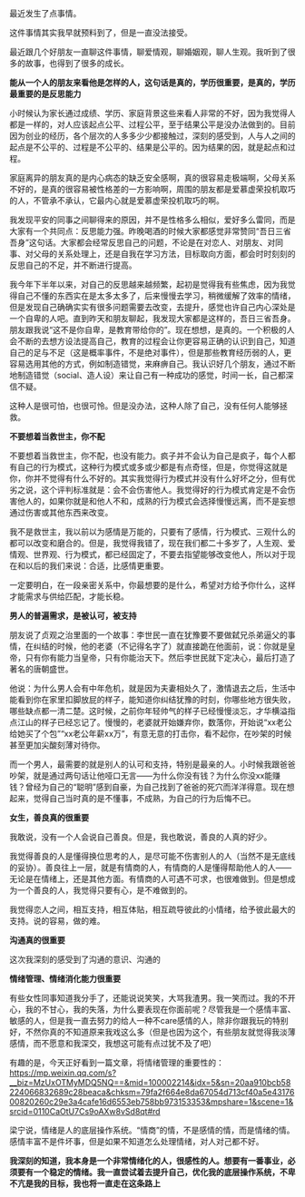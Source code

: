 最近发生了点事情。

这件事情其实我早就预料到了，但是一直没法接受。

最近跟几个好朋友一直聊这件事情，聊爱情观，聊婚姻观，聊人生观。我听到了很多的故事，也得到了很多的成长。

**能从一个人的朋友来看他是怎样的人，这句话是真的，学历很重要，是真的，学历最重要的是反思能力**

小时候认为家长通过成绩、学历、家庭背景这些来看人非常的不好，因为我觉得人都是一样的，对人应该起点公平、过程公平，至于结果公平是没办法做到的。目前因为创业的经历，各个层次的人多多少少都接触过，深刻的感受到，人与人之间的起点是不公平的、过程是不公平的、结果是公平的。因为结果的因，就是起点和过程。

家庭离异的朋友真的是内心病态的缺乏安全感啊，真的很容易走极端啊，父母关系不好的，是真的很容易被性格差的一方影响啊，周围的朋友都是爱慕虚荣投机取巧的人，不管承不承认，它最内心就是爱慕虚荣投机取巧的啊。

我发现平安的同事之间聊得来的原因，并不是性格多么相似，爱好多么雷同，而是大家有一个共同点：反思能力强。昨晚喝酒的时候大家都感觉非常赞同“吾日三省吾身”这句话。大家都会经常反思自己的问题，不论是在对恋人、对朋友、对同事、对父母的关系处理上，还是自我在学习方法，目标取向方面，都会时时刻刻的反思自己的不足，并不断进行提高。

我今年下半年以来，对自己的反思越来越频繁，起初是觉得我有些焦虑，因为我觉得自己不懂的东西实在是太多太多了，后来慢慢去学习，稍微缓解了效率的情绪，但是发现自己确确实实有很多问题需要去改变，去提升，感觉也许自己内心深处是一个自卑的人吧。直到昨天和朋友聊起，我发现大家都是这样的，吾日三省吾身。朋友跟我说“这不是你自卑，是教育带给你的”。现在想想，是真的。一个积极的人会不断的去想方设法提高自己，教育的过程会让你更容易正确的认识到自己，知道自己的足与不足（这是概率事件，不是绝对事件），但是那些教育经历弱的人，更容易选用其他的方式，例如制造错觉，来麻痹自己。我认识好几个朋友，通过不断地制造错觉（social、造人设）来让自己有一种成功的感觉，时间一长，自己都深信不疑。

这种人是很可怕，也很可怜。但是没办法，这种人除了自己，没有任何人能够拯救。

**不要想着当救世主，你不配**

不要想着当救世主，你不配，也没有能力。疯子并不会认为自己是疯子，每个人都有自己的行为模式，这种行为模式或多或少都是有点奇怪，但是，你觉得这就是你，你并不觉得有什么不好的。其实我觉得行为模式并没有什么好坏之分，但有优劣之说，这个评判标准就是：会不会伤害他人。我觉得好的行为模式肯定是不会伤害他人的，如果你就是和他人不和，成熟的行为模式会选择慢慢远离，而不是妄想通过伤害或其他东西来改变。

我不是救世主，我以前以为感情是万能的，只要有了感情，行为模式、三观什么的都可以改变和磨合的。但是，我觉得我错了，现在我们都二十多岁了，人生观、爱情观、世界观、行为模式，都已经固定了，不要去指望能够改变他人，所以对于现在和以后的我们来说：合适，比感情更重要。

一定要明白，在一段亲密关系中，你最想要的是什么，希望对方给予你什么，这样才能需求与供给匹配，才能长稳。

**男人的普遍需求，是被认可，被支持**

朋友说了贞观之治里面的一个故事：李世民一直在犹豫要不要做弑兄杀弟逼父的事情，在纠结的时候，他的老婆（不记得名字了）就直接跪在他面前，说：你就是皇帝，只有你有能力当皇帝，只有你能治天下。然后李世民就下定决心，最后打造了著名的唐朝盛世。

他说：为什么男人会有中年危机，就是因为夫妻相处久了，激情退去之后，生活中能看到你在家里扣脚放屁的样子，能知道你纠结犹豫的时刻，你哪些地方很失败，哪些缺点都一清二楚。这时候，之前你年轻帅气的样子已经慢慢淡忘，才华横溢指点江山的样子已经忘记了。慢慢的，老婆就开始嫌弃你，数落你，开始说“xx老公给她买了个包”“xx老公年薪xx万”，有意无意的打击你，看不起你，在吵架的时候甚至更加尖酸刻薄对待你。

而一个男人，最需要的就是别人的认可和支持，特别是最亲的人。小时候我跟爸爸吵架，就是通过两句话让他哑口无言——为什么你没有钱？为什么你没xx能赚钱？曾经为自己的“聪明”感到自豪，为自己找到了爸爸的死穴而洋洋得意。现在想起来，觉得自己当时真的是不懂事，不成熟，为自己的行为后悔不已。

**女生，善良真的很重要**

我敢说，没有一个人会说自己善良。但是，我也敢说，善良的人真的好少。

我觉得善良的人是懂得换位思考的人，是尽可能不伤害别人的人（当然不是无底线的妥协）。善良往上一层，就是有情商的人，有情商的人是懂得帮助他人的人——无论是在情绪上，还是其他方面。有情商的人可遇不可求，也很难做到。但是想成为一个善良的人，我觉得只要有心，是不难做到的。

我觉得恋人之间，相互支持，相互体贴，相互疏导彼此的小情绪，给予彼此最大的支持。说的容易，做的难。 

**沟通真的很重要**

这次我深刻的感受到了沟通的意识、沟通的

**情绪管理、情绪消化能力很重要**

有些女性同事知道我分手了，还能说说笑笑，大骂我渣男。我一笑而过。我的不开心，我的不甘心，我的失落，为什么要表现在你面前呢？尽管我是一个感情丰富、敏感的人，但是我一直去努力的给人一种不care感情的人，除非你跟我玩的特别好，不然你真的不知道原来我戏这么多（但是也因为这个，有些朋友就觉得我淡薄感情，而不愿意和我深交，我想这可能有点过犹不及了吧）

有趣的是，今天正好看到一篇文章，将情绪管理的重要性的：https://mp.weixin.qq.com/s?__biz=MzUxOTMyMDQ5NQ==&mid=100002214&idx=5&sn=20aa910bcb58224066832689c28beaca&chksm=79fa2f664e8da67054d713cf40a5e4317600820260c29e3a4cafe16d6553eb758bb973153353&mpshare=1&scene=1&srcid=0110CaOtU7Cs9oAXw8vSd8qt#rd

梁宁说，情绪是人的底层操作系统。“情商”的情，不是感情的情，而是情绪的情。感情丰富不是件坏事，但是如果不知道怎么处理情绪，对人对己都不好。

**我深刻的知道，我本身是一个非常情绪化的人，很感性的人。想要有一番事业，必须要有一个稳定的情绪。我一直尝试着去提升自己，优化我的底层操作系统，不卑不亢是我的目标，我也将一直走在这条路上**

<!--stackedit_data:
eyJoaXN0b3J5IjpbNjk0MjQ1Njk5LDY5MDczMTA2OV19
-->